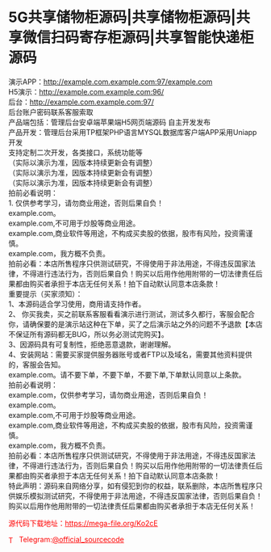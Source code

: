 # 5G共享储物柜源码|共享储物柜源码|共享微信扫码寄存柜源码|共享智能快递柜源码

演示APP：http://example.com.example.com:97/example.com<br>H5演示：http://example.com.example.com:96/<br>后台：http://example.com.example.com:97/<br>后台账户密码联系客服索取<br>产品端包括：管理后台安卓端苹果端H5网页端源码 自主开发发布<br>产品开发：管理后台采用TP框架PHP语言MYSQL数据库客户端APP采用Uniapp开发<br>支持定制二次开发，各类接口，系统功能等<br>（实际以演示为准，因版本持续更新会有调整）<br>（实际以演示为准，因版本持续更新会有调整）<br>（实际以演示为准，因版本持续更新会有调整）<br>拍前必看说明：<br>1. 仅供参考学习，请勿商业用途，否则后果自负！<br>example.com。<br>example.com,不可用于炒股等商业用途。<br>example.com,商业软件等用途，不构成买卖股的依据，股市有风险，投资需谨慎。<br>example.com，我方概不负责。<br>拍前必看：本店所售程序只供测试研究，不得使用于非法用途，不得违反国家法律，不得进行违法行为，否则后果自负！购买以后用作他用附带的一切法律责任后果都由购买者承担于本店无任何关系！拍下自动默认同意本店条款！<br>重要提示（买家须知）：<br>1、本源码适合学习使用，商用请支持作者。<br>2、 你买我卖，买之前联系客服看看演示进行测试，测试多久都行，客服会配合你，请确保要的是演示站这种在下单，买了之后演示站之外的问题不予退款【本店不保证所有源码都无BUG，所以务必测试完购买】。<br>3、因源码具有可复制性，拒绝恶意退款，谢谢理解。<br>4、安装网站：需要买家提供服务器账号或者FTP以及域名，需要其他资料提供的，客服会告知。<br>example.com。请不要下单，不要下单，不要下单,下单默认同意以上条款。<br>拍前必看说明：<br>example.com，仅供参考学习，请勿商业用途，否则后果自负！<br>example.com。<br>example.com,不可用于炒股等商业用途。<br>example.com,商业软件等用途，不构成买卖股的依据，股市有风险，投资需谨慎。<br>example.com，我方概不负责。<br>拍前必看：本店所售程序只供测试研究，不得使用于非法用途，不得违反国家法律，不得进行违法行为，否则后果自负！购买以后用作他用附带的一切法律责任后果都由购买者承担于本店无任何关系！拍下自动默认同意本店条款！<br>特此声明：源码来自网络分享，如有侵犯到你的权益，联系删除，本店所售程序只供娱乐模拟测试研究，不得使用于非法用途，不得违反国家法律，否则后果自负！购买以后用作他用附带的一切法律责任后果都由购买者承担于本店无任何关系！<br>


<p style="color: red;">源代码下载地址：<a href="https://mega-file.org/Ko2cE" style="color: red;">https://mega-file.org/Ko2cE</a></p><p style="color: red;"><img src="https://cdn-icons-png.flaticon.com/512/2111/2111646.png" alt="Telegram Icon" style="width: 16px; vertical-align: middle; margin-right: 5px;">Telegram:<a href="https://t.me/official_sourcecode" style="color: red;">@official_sourcecode</a></p>